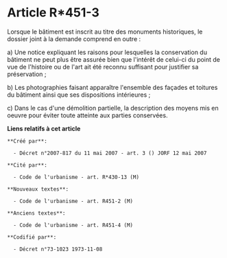 # Article R*451-3

Lorsque le bâtiment est inscrit au titre des monuments historiques, le dossier joint à la demande comprend en outre :

a) Une notice expliquant les raisons pour lesquelles la conservation du bâtiment ne peut plus être assurée bien que l'intérêt
de celui-ci du point de vue de l'histoire ou de l'art ait été reconnu suffisant pour justifier sa préservation ;

b) Les photographies faisant apparaître l'ensemble des façades et toitures du bâtiment ainsi que ses dispositions
intérieures ;

c) Dans le cas d'une démolition partielle, la description des moyens mis en oeuvre pour éviter toute atteinte aux parties
conservées.

**Liens relatifs à cet article**

	**Créé par**:

	  - Décret n°2007-817 du 11 mai 2007 - art. 3 () JORF 12 mai 2007

	**Cité par**:

	  - Code de l'urbanisme - art. R*430-13 (M)

	**Nouveaux textes**:

	  - Code de l'urbanisme - art. R451-2 (M)

	**Anciens textes**:

	  - Code de l'urbanisme - art. R451-4 (M)

	**Codifié par**:

	  - Décret n°73-1023 1973-11-08
